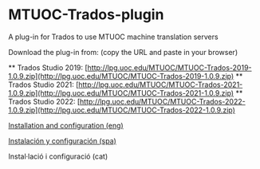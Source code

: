 # MTUOC-Trados-plugin

A plug-in for Trados to use MTUOC machine translation servers

Download the plug-in from:
(copy the URL and paste in your browser)

** Trados Studio 2019: [http://lpg.uoc.edu/MTUOC/MTUOC-Trados-2019-1.0.9.zip](http://lpg.uoc.edu/MTUOC/MTUOC-Trados-2019-1.0.9.zip)
** Trados Studio 2021: [http://lpg.uoc.edu/MTUOC/MTUOC-Trados-2021-1.0.9.zip](http://lpg.uoc.edu/MTUOC/MTUOC-Trados-2021-1.0.9.zip)
** Trados Studio 2022: [http://lpg.uoc.edu/MTUOC/MTUOC-Trados-2022-1.0.9.zip](http://lpg.uoc.edu/MTUOC/MTUOC-Trados-2022-1.0.9.zip)


[Installation and configuration (eng)](https://github.com/aoliverg/MTUOC-Trados-plugin/wiki/Installation-and-configuration)

[Instalación y configuración (spa)](https://github.com/aoliverg/MTUOC-Trados-plugin/wiki/Instalaci%C3%B3n-y-configuraci%C3%B3n)

Instal·lació i configuració (cat)
